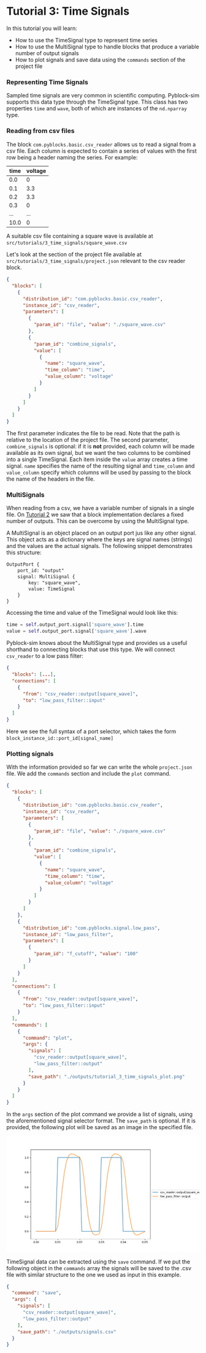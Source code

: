 # Tutorial 3: Time Signals

In this tutorial you will learn:
- How to use the TimeSignal type to represent time series
- How to use the MultiSignal type to handle blocks that produce a variable number of output signals
- How to plot signals and save data using the `commands` section of the project file

### Representing Time Signals

Sampled time signals are very common in scientific computing. Pyblock-sim supports this data type
through the TimeSignal type. This class has two properties `time` and `wave`, both of which are instances of
the `nd.nparray` type.

### Reading from csv files

The block `com.pyblocks.basic.csv_reader` allows us to read a signal from a csv
file. Each column is expected to contain a series of values with the first row
being a header naming the series. For example:

| time | voltage |
|------|--------|
| 0.0  | 0      |
| 0.1  | 3.3    |
| 0.2  | 3.3    |
| 0.3  | 0      |
| ...  | ...    |
| 10.0 | 0      |

A suitable csv file containing a square wave is available at `src/tutorials/3_time_signals/square_wave.csv`

Let's look at the section of the project file available at `src/tutorials/3_time_signals/project.json` relevant
to the csv reader block.

```json
{
  "blocks": [
    {
      "distribution_id": "com.pyblocks.basic.csv_reader",
      "instance_id": "csv_reader",
      "parameters": [
        {
          "param_id": "file", "value": "./square_wave.csv"
        },
        {
          "param_id": "combine_signals",
          "value": [
            {
              "name": "square_wave",
              "time_column": "time",
              "value_column": "voltage"
            }
          ]
        }
      ]
    }
  ]
}
```

The first parameter indicates the file to be read. Note that the path is relative to the location of
the project file. The second parameter, `combine_signals` is optional: if it is **not** provided, each 
column will be made available as its own signal, but we want the two columns to be combined into a 
single TimeSignal. Each item inside the `value` array creates a time signal. `name` specifies the 
name of the resulting signal and `time_column` and `value_column` specify which columns will be used
by passing to the block the name of the headers in the file.

### MultiSignals

When reading from a csv, we have a variable number of signals in a single file.
On [Tutorial 2](tutorial_2_calculator.md) we saw that a block implementation declares a fixed number
of outputs. This can be overcome by using the MultiSignal type.

A MultiSignal is an object placed on an output port jus like any other signal. This object acts
as a dictionary where the keys are signal names (strings) and the values are the actual signals. 
The following snippet demonstrates this structure:

```
OutputPort {
    port_id: "output"
    signal: MultiSignal {
        key: "square_wave",
        value: TimeSignal
    }
}
```

Accessing the time and value of the TimeSignal would look like this:

```python
time = self.output_port.signal['square_wave'].time
value = self.output_port.signal['square_wave'].wave
```

Pyblock-sim knows about the MultiSignal type and provides us a useful shorthand to connecting
blocks that use this type. We will connect `csv_reader` to a low pass filter:

```json
{
  "blocks": [...],
  "connections": [
    {
      "from": "csv_reader::output[square_wave]",
      "to": "low_pass_filter::input"
    }
  ]
}
```

Here we see the full syntax of a port selector, which takes the form `block_instance_id::port_id[signal_name]`

### Plotting signals

With the information provided so far we can write the whole `project.json` file. We add the `commands` section
and include the `plot` command.

```json
{
  "blocks": [
    {
      "distribution_id": "com.pyblocks.basic.csv_reader",
      "instance_id": "csv_reader",
      "parameters": [
        {
          "param_id": "file", "value": "./square_wave.csv"
        },
        {
          "param_id": "combine_signals",
          "value": [
            {
              "name": "square_wave",
              "time_column": "time",
              "value_column": "voltage"
            }
          ]
        }
      ]
    },
    {
      "distribution_id": "com.pyblocks.signal.low_pass",
      "instance_id": "low_pass_filter",
      "parameters": [
        {
          "param_id": "f_cutoff", "value": "100"
        }
      ]
    }
  ],
  "connections": [
    {
      "from": "csv_reader::output[square_wave]",
      "to": "low_pass_filter::input"
    }
  ],
  "commands": [
    {
      "command": "plot",
      "args": {
        "signals": [
          "csv_reader::output[square_wave]",
          "low_pass_filter::output"
        ],
        "save_path": "./outputs/tutorial_3_time_signals_plot.png"
      }
    }
  ]
}
```

In the `args` section of the plot command we provide a list of signals, using the aforementioned signal selector format.
The `save_path` is optional. If it is provided, the following plot will be saved as an image in the specified file.

![tutorial_3_time_signals_plot.png](tutorial_3_time_signals_plot.png)

TimeSignal data can be extracted using the `save` command. If we put the following object in the `commands` array
the signals will be saved to the .csv file with similar structure to the one we used as input in this example.

```json
{
  "command": "save",
  "args": {
    "signals": [
      "csv_reader::output[square_wave]",
      "low_pass_filter::output"
    ],
    "save_path": "./outputs/signals.csv"
  }
}
```